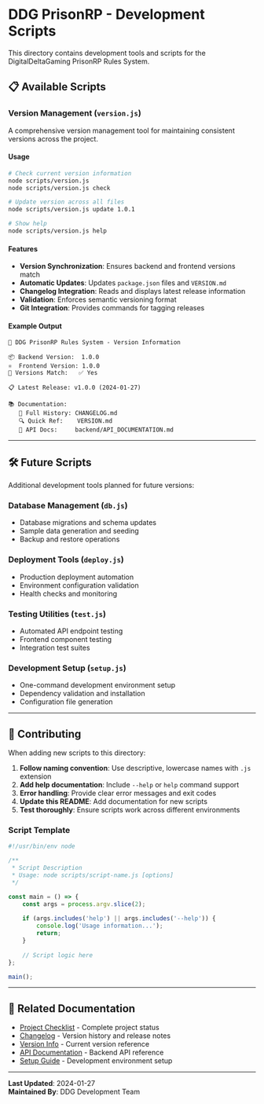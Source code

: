 # DDG PrisonRP - Development Scripts

This directory contains development tools and scripts for the DigitalDeltaGaming PrisonRP Rules System.

## 📋 Available Scripts

### Version Management (`version.js`)

A comprehensive version management tool for maintaining consistent versions across the project.

#### Usage

```bash
# Check current version information
node scripts/version.js
node scripts/version.js check

# Update version across all files
node scripts/version.js update 1.0.1

# Show help
node scripts/version.js help
```

#### Features

- **Version Synchronization**: Ensures backend and frontend versions match
- **Automatic Updates**: Updates `package.json` files and `VERSION.md`
- **Changelog Integration**: Reads and displays latest release information
- **Validation**: Enforces semantic versioning format
- **Git Integration**: Provides commands for tagging releases

#### Example Output

```
🎯 DDG PrisonRP Rules System - Version Information

📦 Backend Version:  1.0.0
⚛️  Frontend Version: 1.0.0
🔄 Versions Match:   ✅ Yes

📋 Latest Release: v1.0.0 (2024-01-27)

📚 Documentation:
   📖 Full History: CHANGELOG.md
   🔍 Quick Ref:    VERSION.md
   🔗 API Docs:     backend/API_DOCUMENTATION.md
```

---

## 🛠️ Future Scripts

Additional development tools planned for future versions:

### Database Management (`db.js`)
- Database migrations and schema updates
- Sample data generation and seeding
- Backup and restore operations

### Deployment Tools (`deploy.js`)
- Production deployment automation
- Environment configuration validation
- Health checks and monitoring

### Testing Utilities (`test.js`)
- Automated API endpoint testing
- Frontend component testing
- Integration test suites

### Development Setup (`setup.js`)
- One-command development environment setup
- Dependency validation and installation
- Configuration file generation

---

## 📝 Contributing

When adding new scripts to this directory:

1. **Follow naming convention**: Use descriptive, lowercase names with `.js` extension
2. **Add help documentation**: Include `--help` or `help` command support
3. **Error handling**: Provide clear error messages and exit codes
4. **Update this README**: Add documentation for new scripts
5. **Test thoroughly**: Ensure scripts work across different environments

### Script Template

```javascript
#!/usr/bin/env node

/**
 * Script Description
 * Usage: node scripts/script-name.js [options]
 */

const main = () => {
    const args = process.argv.slice(2);
    
    if (args.includes('help') || args.includes('--help')) {
        console.log('Usage information...');
        return;
    }
    
    // Script logic here
};

main();
```

---

## 🔗 Related Documentation

- [Project Checklist](../PROJECT_CHECKLIST.md) - Complete project status
- [Changelog](../CHANGELOG.md) - Version history and release notes
- [Version Info](../VERSION.md) - Current version reference
- [API Documentation](../backend/API_DOCUMENTATION.md) - Backend API reference
- [Setup Guide](../SETUP_GUIDE.md) - Development environment setup

---

**Last Updated**: 2024-01-27  
**Maintained By**: DDG Development Team 